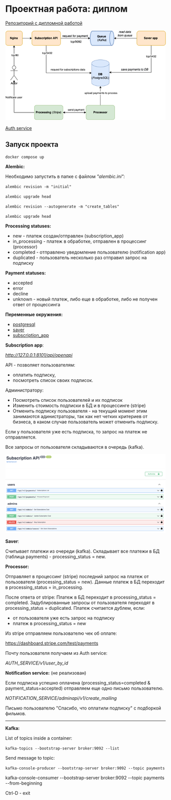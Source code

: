 # Проектная работа: диплом

[Репозиторий c дипломной работой](https://github.com/NataliaLaktyushkina/graduate_work)

![Схема](scheme/billing_scheme.drawio.png)

[Auth service](https://github.com/NataliaLaktyushkina/Auth_sprint_2)

## Запуск проекта
`docker compose up`

**Alembic:**

Необходимо запустить в папке с файлом *"alembic.ini":*

`alembic revision -m "initial"`

`alembic upgrade head`

`alembic revision --autogenerate -m "create_tables"`

`alembic upgrade head`

**Processing statuses:**
- new - платеж создан/отправлен (subscription_app)
- in_processing - платеж в обработке, отправлен в процессинг (processor)
- completed -  отправлено уведомление пользователю (notification app)
- duplicated - пользователь несколько раз отправил запрос на подписку

**Payment statuses:**
- accepted
- error
- decline
- unknown - новый платеж, либо еще в обработке, либо не получен ответ от процессинга


**Переменные окружения:**
- [postgresql](docker/postgres/.env.example)
- [saver](saver/app/core/.env.example)
- [subscription_app](subscription_app/src/core/.env.example)

**Subscription app**:

*http://127.0.0.1:8101/api/openapi*

API - позволяет пользователям:
- оплатить подписку,
- посмотреть список своих подписок.

Администратору:
- Посмотреть список пользователей и их подписок
- Изменить стоимость подписки в БД и в процессинге (stripe)
- Отменить подписку пользователя - на текущий момент этим занимаются адинистраторы,
так как нет четких критeриев от бизнеса, в каком случае пользователь может отменить подписку.

Если у пользователя уже есть подписка, то запрос на платеж не отправляется.

Все запросы от пользователя складываются в очередь (kafka).

![Endpoints](scheme/API.png)

**Saver**:

Считывает платежи из очереди (kafka).
Складывает все платежи в БД (таблица payments) - processing_status = new.

**Processor:**

Отправляет в процессинг (stripe) последний запрос на платеж от пользователя (processing_status = new).
Данные платеж в БД переходит в processing_status = in_processing.

После ответа от stripe:
Платеж в БД переходит в processing_status = completed.
Задублированные запросы от пользователя переходят в  processing_status = duplicated.
Платеж считается дублем, если:
 - от пользователя уже есть запрос на подписку
 - платеж в processing_status = new

Из stripe отправляем пользователю чек об оплате:

https://dashboard.stripe.com/test/payments

Почту пользователя получаем из Auth service:

*AUTH_SERVICE/v1/user_by_id*

**Notification service:** (не реализован)

Если подписка успешно оплачена (processing_status=completed & payment_status=accepted) отправляем еще одно письмо пользователю.

*NOTIFICATION_SERVICE/adminapi/v1/create_mailing*

Письмо пользователю "Спасибо, что оплатили подписку" с подборкой фильмов.

----
**Kafka:**

List of topics inside a container:

`kafka-topics --bootstrap-server broker:9092 --list`

Send message to topic:

`kafka-console-producer --bootstrap-server broker:9092 --topic payments`

kafka-console-consumer --bootstrap-server broker:9092 --topic payments --from-beginning

Ctrl-D - exit
